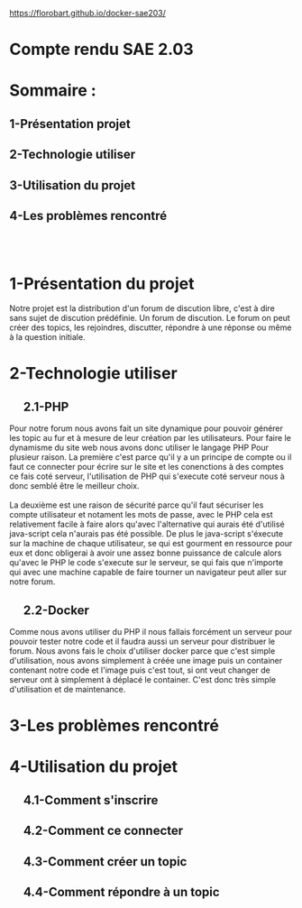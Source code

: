 https://florobart.github.io/docker-sae203/
# Compte rendu SAE 2.03

# Sommaire :

## 1-Présentation projet     <br />
## 2-Technologie utiliser    <br />
## 3-Utilisation du projet   <br />
## 4-Les problèmes rencontré <br />

<br /><br />

# 1-Présentation du projet
Notre projet est la distribution d'un forum de discution libre, c'est à dire sans sujet de discution prédéfinie. Un forum de discution.
Le forum on peut créer des topics, les rejoindres, discutter, répondre à une réponse ou même à la question initiale.

# 2-Technologie utiliser
## &nbsp;&nbsp;&nbsp;&nbsp; 2.1-PHP
Pour notre forum nous avons fait un site dynamique pour pouvoir générer les topic au fur et à mesure de leur création par les utilisateurs. Pour faire le dynamisme du site web nous avons donc utiliser le langage PHP Pour plusieur raison. La première c'est parce qu'il y a un principe de compte ou il faut ce connecter pour écrire sur le site et les conenctions à des comptes ce fais coté serveur, l'utilisation de PHP qui s'execute coté serveur nous à donc semblé être le meilleur choix. 
<br /><br />
La deuxième est une raison de sécurité parce qu'il faut sécuriser les compte utilisateur et notament les mots de passe, avec le PHP cela est relativement facile à faire alors qu'avec l'alternative qui aurais été d'utilisé java-script cela n'aurais pas été possible. De plus le java-script s'éxecute sur la machine de chaque utilisateur, se qui est gourment en ressource pour eux et donc obligerai à avoir une assez bonne puissance de calcule alors qu'avec le PHP le code s'execute sur le serveur, se qui fais que n'importe qui avec une machine capable de faire tourner un navigateur peut aller sur notre forum.


## &nbsp;&nbsp;&nbsp;&nbsp; 2.2-Docker
Comme nous avons utiliser du PHP il nous fallais forcément un serveur pour pouvoir tester notre code et il faudra aussi un serveur pour distribuer le forum. Nous avons fais le choix d'utiliser docker parce que c'est simple d'utilisation, nous avons simplement à créée une image puis un container contenant notre code et l'image puis c'est tout, si ont veut changer de serveur ont à simplement à déplacé le container. C'est donc très simple d'utilisation et de maintenance.


# 3-Les problèmes rencontré


# 4-Utilisation du projet
## &nbsp;&nbsp;&nbsp;&nbsp; 4.1-Comment s'inscrire

## &nbsp;&nbsp;&nbsp;&nbsp; 4.2-Comment ce connecter

## &nbsp;&nbsp;&nbsp;&nbsp; 4.3-Comment créer un topic

## &nbsp;&nbsp;&nbsp;&nbsp; 4.4-Comment répondre à un topic
 
